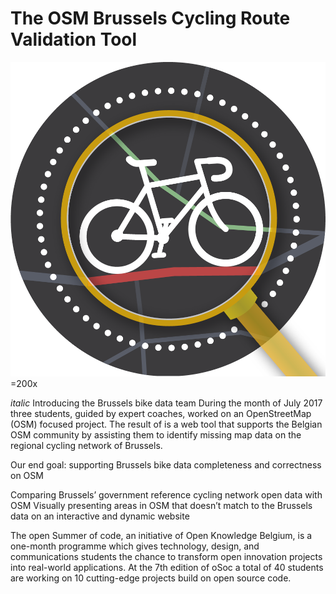 # The OSM Brussels Cycling Route Validation Tool

![GitHub Logo](/images/bikeaway%20data%20logo.png)=200x

*italic*
Introducing the Brussels bike data team
During the month of July 2017 three students, guided by expert coaches, worked on an OpenStreetMap (OSM) focused project. The result of is a web tool that supports the Belgian OSM community by assisting them to identify missing map data on the regional cycling network of Brussels. 

Our end goal: supporting Brussels bike data completeness and correctness on OSM 

Comparing Brussels’ government reference cycling network open data with OSM
Visually presenting areas in OSM that doesn’t match to the Brussels data on an interactive and dynamic website

The open Summer of code, an initiative of Open Knowledge Belgium, is a one-month programme which gives technology, design, and communications students the chance to transform open innovation projects into real-world applications. At the 7th edition of oSoc a total of 40 students are working on 10 cutting-edge projects build on open source code.
